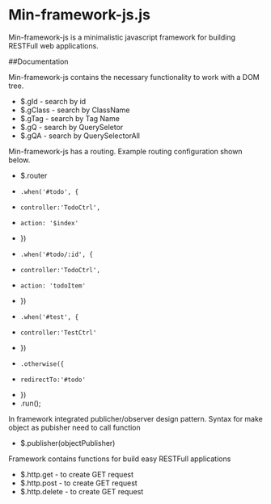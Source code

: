 # Min-framework-js.js

Min-framework-js is a minimalistic javascript framework for building RESTFull web applications.

##Documentation

Min-framework-js contains the necessary functionality to work with a DOM tree.

  * $.gId     - search by id
  * $.gClass  - search by ClassName
  * $.gTag    - search by Tag Name
  * $.gQ      - search by QuerySeletor
  * $.gQA     - search by QuerySelectorAll

Min-framework-js has a routing.
Example routing configuration shown below.

*  $.router
*     .when('#todo', {
*     controller:'TodoCtrl',
*     action: '$index'
*  })
*     .when('#todo/:id', {
*     controller:'TodoCtrl',
*     action: 'todoItem'
*  })
*     .when('#test', {
*     controller:'TestCtrl'
*  })
*     .otherwise({
*     redirectTo:'#todo'
*  })
*  .run();

In framework integrated publicher/observer design pattern.
Syntax for make object as pubisher need to call function

  * $.publisher(objectPublisher)

Framework contains functions for build easy RESTFull applications

  * $.http.get     - to create GET request 
  * $.http.post    - to create GET request 
  * $.http.delete  - to create GET request 
